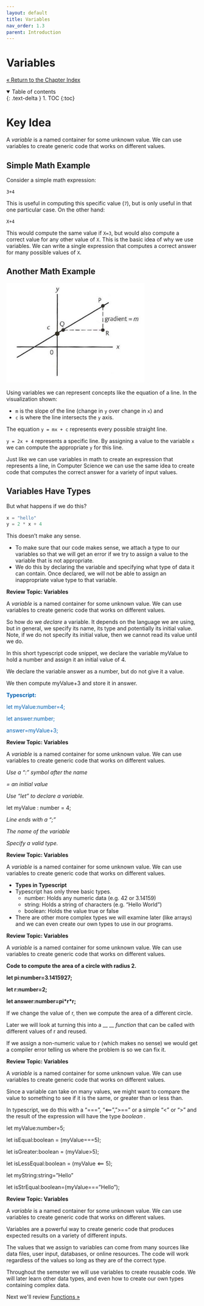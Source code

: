 ```yaml
---
layout: default
title: Variables
nav_order: 1.3
parent: Introduction
---
```


# Variables

[&laquo; Return to the Chapter Index](index.md)

<details open markdown="block">
  <summary>
    Table of contents
  </summary>
  {: .text-delta }
1. TOC
{:toc}
</details>

# Key Idea

A _variable_ is a named container for some unknown value. We can use variables to create generic code that works on different values.

## Simple Math Example

Consider a simple math expression:

```
3+4
```

This is useful in computing this specific value (`7`), but is only useful in that one particular case.
On the other hand:

```
X+4
```

This would compute the same value if `X=3`, but would also compute a correct value for any other value of `X`.
This is the basic idea of why we use variables. We can write a single expression that computes a correct answer for many possible values of `X`.

## Another Math Example

![Visualization of the mathematical equation of a line, representing the slope between two points P and Q offset by C](../../images/CISC181-Week%2011.png)

Using variables we can represent concepts like the equation of a line. In the visualization shown:
* `m` is the slope of the line (change in `y` over change in `x`) and 
* `c` is where the line intersects the `y` axis.

The equation `y = mx + c` represents every possible straight line.

`y = 2x + 4` represents a specific line. By assigning a value to the variable `x` we can compute the appropriate `y` for this line.

Just like we can use variables in math to create an expression that represents a line, in Computer Science we can use the same idea to create code that computes the correct answer for a variety of input values.

## Variables Have Types

But what happens if we do this?

```typescript
x = "hello"
y = 2 * x + 4
```

This doesn’t make any sense\.
* To make sure that our code makes sense\, we attach a type to our variables so that we will get an error if we try to assign a value to the variable that is not appropriate\.
* We do this by declaring the variable and specifying what type of data it can contain\.  Once declared\, we will not be able to assign an inappropriate value type to that variable\.

__Review Topic: Variables__

A  _variable_  is a named container for some unknown value\.  We can use variables to create generic code that works on different values\.

So how do we  _declare_  a variable\.  It depends on the language we are using\, but in general\, we specify its name\, its type and potentially its initial value\.  Note\, if we do not specify its initial value\, then we cannot read its value until we do\.

In this short typescript code snippet\, we declare the variable myValue to hold a number and assign it an initial value of 4\.

We declare the variable answer as a number\, but do not give it a value\.

We then compute myValue\+3 and store it in answer\.

<span style="color:#0060B1"> __Typescript:__ </span>

<span style="color:#0060B1">let myValue:number=4;</span>

<span style="color:#0060B1">let answer:number;</span>

<span style="color:#0060B1">answer=myValue\+3;</span>

__Review Topic: Variables__

A  _variable_  is a named container for some unknown value\.  We can use variables to create generic code that works on different values\.

_Use a “:” symbol after the name_

_= an initial value_

_Use “let” to declare a variable\._

let myValue : number = 4;

_Line ends with a “;”_

_The name of the variable_

_Specify a valid type\._

__Review Topic: Variables__

A  _variable_  is a named container for some unknown value\.  We can use variables to create generic code that works on different values\.

* __Types in Typescript__
* Typescript has only three basic types\.
  * number: Holds any numeric data \(e\.g\. 42 or 3\.14159\)
  * string: Holds a string of characters \(e\.g\. “Hello World”\)
  * boolean: Holds the value true or false
* There are other more complex types we will examine later \(like arrays\) and we can even create our own types to use in our programs\.

__Review Topic: Variables__

A  _variable_  is a named container for some unknown value\.  We can use variables to create generic code that works on different values\.

__Code to compute the area of a circle with radius 2\.__

__let pi:number=3\.1415927;__

__let r:number=2;__

__let answer:number=pi\*r\*r;__

If we change the value of r\, then we compute the area of a different circle\.

Later we will look at turning this into a __ __  _function_  that can be called with different values of r and reused\.

If we assign a non\-numeric value to r \(which makes no sense\) we would get a compiler error telling us where the problem is so we can fix it\.

__Review Topic: Variables__

A  _variable_  is a named container for some unknown value\.  We can use variables to create generic code that works on different values\.

Since a variable can take on many values\, we might want to compare the value to something to see if it is the same\, or greater than or less than\.

In typescript\, we do this with a “===”\, “\<==”\,”>==” or a simple “\<” or “>” and the result of the expression will have the type  _boolean_  _\._

let myValue:number=5;

let isEqual:boolean = \(myValue===5\);

let isGreater:boolean = \(myValue>5\);

let isLessEqual:boolean = \(myValue <== 5\);

let myString:string=”Hello”

let isStrEqual:boolean=\(myValue===”Hello”\);

__Review Topic: Variables__

A  _variable_  is a named container for some unknown value\.  We can use variables to create generic code that works on different values\.

Variables are a powerful way to create generic code that produces expected results on a variety of different inputs\.

The values that we assign to variables can come from many sources like data files\, user input\, databases\, or online resources\.  The code will work regardless of the values so long as they are of the correct type\.

Throughout the semester we will use variables to create reusable code\.  We will later learn other data types\, and even how to create our own types containing complex data\.


Next we'll review [Functions &raquo;](../1-introduction/functions.md)